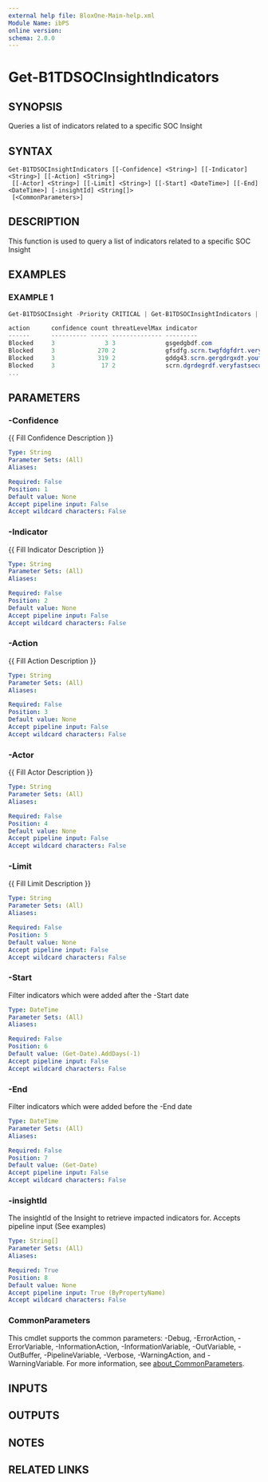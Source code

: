 ```yaml
---
external help file: BloxOne-Main-help.xml
Module Name: ibPS
online version:
schema: 2.0.0
---
```


# Get-B1TDSOCInsightIndicators

## SYNOPSIS
Queries a list of indicators related to a specific SOC Insight

## SYNTAX

```
Get-B1TDSOCInsightIndicators [[-Confidence] <String>] [[-Indicator] <String>] [[-Action] <String>]
 [[-Actor] <String>] [[-Limit] <String>] [[-Start] <DateTime>] [[-End] <DateTime>] [-insightId] <String[]>
 [<CommonParameters>]
```

## DESCRIPTION
This function is used to query a list of indicators related to a specific SOC Insight

## EXAMPLES

### EXAMPLE 1
```powershell
Get-B1TDSOCInsight -Priority CRITICAL | Get-B1TDSOCInsightIndicators | ft -AutoSize

action      confidence count threatLevelMax indicator                                    timeMax              timeMin
------      ---------- ----- -------------- ---------                                    -------              -------
Blocked     3              3 3              gsgedgbdf.com                     3/26/2024 8:00:00AM  3/26/2024 8:00:00AM
Blocked     3            270 2              gfsdfg.scrn.twgfdgfdrt.veryfastsecureweb.com 3/26/2024 1:00:00PM  3/26/2024 1:00:00PM
Blocked     3            319 2              gddg43.scrn.gergdrgxd†.youfastsecureweb.com  3/26/2024 1:00:00PM  3/26/2024 1:00:00PM
Blocked     3             17 2              scrn.dgrdegrdf.veryfastsecureweb.com         3/26/2024 1:00:00PM  3/26/2024 1:00:00PM
...
```

## PARAMETERS

### -Confidence
{{ Fill Confidence Description }}

```yaml
Type: String
Parameter Sets: (All)
Aliases:

Required: False
Position: 1
Default value: None
Accept pipeline input: False
Accept wildcard characters: False
```

### -Indicator
{{ Fill Indicator Description }}

```yaml
Type: String
Parameter Sets: (All)
Aliases:

Required: False
Position: 2
Default value: None
Accept pipeline input: False
Accept wildcard characters: False
```

### -Action
{{ Fill Action Description }}

```yaml
Type: String
Parameter Sets: (All)
Aliases:

Required: False
Position: 3
Default value: None
Accept pipeline input: False
Accept wildcard characters: False
```

### -Actor
{{ Fill Actor Description }}

```yaml
Type: String
Parameter Sets: (All)
Aliases:

Required: False
Position: 4
Default value: None
Accept pipeline input: False
Accept wildcard characters: False
```

### -Limit
{{ Fill Limit Description }}

```yaml
Type: String
Parameter Sets: (All)
Aliases:

Required: False
Position: 5
Default value: None
Accept pipeline input: False
Accept wildcard characters: False
```

### -Start
Filter indicators which were added after the -Start date

```yaml
Type: DateTime
Parameter Sets: (All)
Aliases:

Required: False
Position: 6
Default value: (Get-Date).AddDays(-1)
Accept pipeline input: False
Accept wildcard characters: False
```

### -End
Filter indicators which were added before the -End date

```yaml
Type: DateTime
Parameter Sets: (All)
Aliases:

Required: False
Position: 7
Default value: (Get-Date)
Accept pipeline input: False
Accept wildcard characters: False
```

### -insightId
The insightId of the Insight to retrieve impacted indicators for. 
Accepts pipeline input (See examples)

```yaml
Type: String[]
Parameter Sets: (All)
Aliases:

Required: True
Position: 8
Default value: None
Accept pipeline input: True (ByPropertyName)
Accept wildcard characters: False
```

### CommonParameters
This cmdlet supports the common parameters: -Debug, -ErrorAction, -ErrorVariable, -InformationAction, -InformationVariable, -OutVariable, -OutBuffer, -PipelineVariable, -Verbose, -WarningAction, and -WarningVariable. For more information, see [about_CommonParameters](http://go.microsoft.com/fwlink/?LinkID=113216).

## INPUTS

## OUTPUTS

## NOTES

## RELATED LINKS

